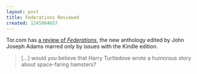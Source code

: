 ```yaml
---
layout: post
title: Federations Reviewed
created: 1245984657
---
```

Tor.com has [a review of *Federations*](http://www.tor.com/index.php?option=com_content&view=blog&id=30214), the new anthology edited by John Joseph Adams marred only by issues with the Kindle edition.

> [...] would you believe that Harry Turtledove wrote a humorous story about space-faring hamsters?

